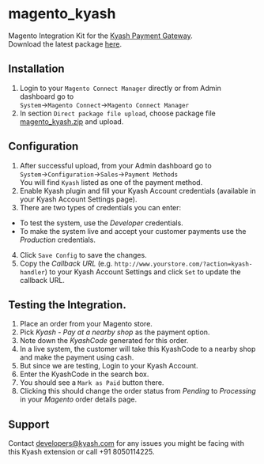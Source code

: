 # magento_kyash
Magento Integration Kit for the [Kyash Payment Gateway](http://www.kyash.com/).<br>
Download the latest package [here](https://github.com/Gubbi/magento_kyash/releases/download/v1.21/magento_kyash-1.21.tgz).

## Installation
1. Login to your `Magento Connect Manager` directly or from Admin dashboard go to<br>
`System`->`Magento Connect`->`Magento Connect Manager`
2. In section `Direct package file upload`, choose package file [magento_kyash.zip](https://github.com/Gubbi/magento_kyash/releases/download/v1.21/magento_kyash-1.21.tgz) and upload.


## Configuration
1. After successful upload, from your Admin dashboard go to <br> `System`->`Configuration`->`Sales`->`Payment Methods` <br> You will find `Kyash` listed as one of the payment method.
2. Enable Kyash plugin and fill your Kyash Account credentials (available in your Kyash Account Settings page).
3. There are two types of credentials you can enter: 
  - To test the system, use the *Developer* credentials.
  - To make the system live and accept your customer payments use the *Production* credentials.
4. Click `Save Config` to save the changes.
5. Copy the *Callback URL* (e.g. `http://www.yourstore.com/?action=kyash-handler`) to your Kyash Account Settings and click `Set` to update the callback URL.

## Testing the Integration.
1. Place an order from your Magento store.
2. Pick *Kyash - Pay at a nearby shop* as the payment option.
3. Note down the *KyashCode* generated for this order.
4. In a live system, the customer will take this KyashCode to a nearby shop and make the payment using cash.
5. But since we are testing, Login to your Kyash Account.
6. Enter the KyashCode in the search box.
7. You should see a `Mark as Paid` button there.
8. Clicking this should change the order status from *Pending* to *Processing* in your *Magento* order details page.

## Support
Contact developers@kyash.com for any issues you might be facing with this Kyash extension or call +91 8050114225.

